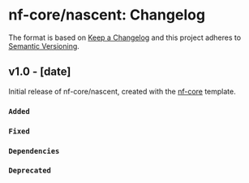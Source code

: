 # nf-core/nascent: Changelog

The format is based on [Keep a Changelog](https://keepachangelog.com/en/1.0.0/)
and this project adheres to [Semantic Versioning](https://semver.org/spec/v2.0.0.html).

## v1.0 - [date]

Initial release of nf-core/nascent, created with the [nf-core](https://nf-co.re/) template.

### `Added`

### `Fixed`

### `Dependencies`

### `Deprecated`
